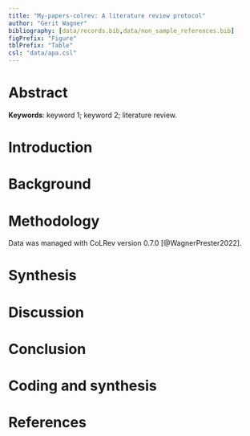 ```yaml
---
title: "My-papers-colrev: A literature review protocol"
author: "Gerit Wagner"
bibliography: [data/records.bib,data/non_sample_references.bib]
figPrefix: "Figure"
tblPrefix: "Table"
csl: "data/apa.csl"
---
```


# Abstract

**Keywords**: keyword 1; keyword 2; literature review.

# Introduction

# Background

# Methodology

Data was managed with CoLRev version 0.7.0 [@WagnerPrester2022].

# Synthesis

# Discussion

# Conclusion

<!--
# Appendix

## Declarations

## List of contributors

## Project timeline

## Software tools

## Publication plan
 -->

# Coding and synthesis

<!-- NEW_RECORD_SOURCE -->

# References
